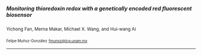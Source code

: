 ##### Monitoring thioredoxin redox with a genetically encoded red fluorescent biosensor

<small>Yichong Fan, Merna Makar, Michael X. Wang, and Hui-wang Ai</small>

<small><small>Felipe Muñoz-González</small></small>
<small><small>fmunoz@lcg.unam.mx</small></small>

---




